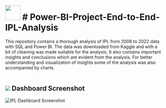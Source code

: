 # 
# <img src="https://user-images.githubusercontent.com/108053296/185796010-17140d50-39bc-4ff5-a88b-e308a734de10.gif" width="48" height="48" >  # Power-BI-Project-End-to-End-IPL-Analysis

This repository contains a thorough analysis of IPL from 2008 to 2022 data with SQL and Power BI. The data was downloaded from Kaggle and with a bit of cleaning was made suitable for the analysis. It also contains important insights and conclusions which are evident from the analysis. For better understanding and visualization of insights some of the analysis was also accompanied by charts.
<br>
<br>

## <img src="https://img.icons8.com/dusk/48/000000/ios-screenshot.png"/> Dashboard Screenshot

![IPL Dashboard Screenshot](https://github.com/saurav123-ux/Power-BI-Project-End-to-End-IPL-Analysis/assets/72132210/b6dceff6-aa49-473f-b27e-0953cc481d92)

    
